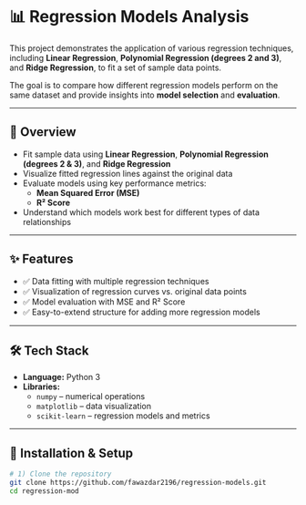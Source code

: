 # 📊 Regression Models Analysis

This project demonstrates the application of various regression techniques, including **Linear Regression**, **Polynomial Regression (degrees 2 and 3)**, and **Ridge Regression**, to fit a set of sample data points.  

The goal is to compare how different regression models perform on the same dataset and provide insights into **model selection** and **evaluation**.

---

## 📌 Overview
- Fit sample data using **Linear Regression**, **Polynomial Regression (degrees 2 & 3)**, and **Ridge Regression**  
- Visualize fitted regression lines against the original data  
- Evaluate models using key performance metrics:  
  - **Mean Squared Error (MSE)**  
  - **R² Score**  
- Understand which models work best for different types of data relationships  

---

## ✨ Features
- ✅ Data fitting with multiple regression techniques  
- ✅ Visualization of regression curves vs. original data points  
- ✅ Model evaluation with MSE and R² Score  
- ✅ Easy-to-extend structure for adding more regression models  

---

## 🛠️ Tech Stack
- **Language:** Python 3  
- **Libraries:**  
  - `numpy` – numerical operations  
  - `matplotlib` – data visualization  
  - `scikit-learn` – regression models and metrics  

---

## 🚀 Installation & Setup
```bash
# 1) Clone the repository
git clone https://github.com/fawazdar2196/regression-models.git
cd regression-mod
